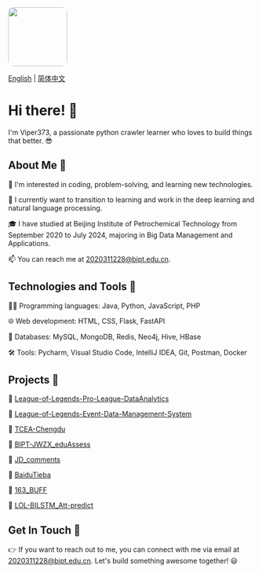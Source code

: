 <img src="https://viper3-1318672778.cos.ap-beijing.myqcloud.com/user/Deft%E5%8D%81%E5%B9%B4%E7%A3%A8%E4%B8%80%E5%89%91%E5%A4%BA%E5%86%A0.jpg" height="120" width="120" style="border-radius: 10px;">

[English](./README.md) | [简体中文](./README.zh.md)

# Hi there! 👋  

I'm Viper373, a passionate python crawler learner who loves to build things that better. 😎

## About Me 🎨
👀 I'm interested in coding, problem-solving, and learning new technologies.

🌱 I currently want to transition to learning and work in the deep learning and natural language processing.

🎓 I have studied at Beijing Institute of Petrochemical Technology from September 2020 to July 2024, majoring in Big Data Management and Applications.

📫 You can reach me at 2020311228@bipt.edu.cn.

## Technologies and Tools 🚁
👨‍💻 Programming languages: Java, Python, JavaScript, PHP

🌐 Web development: HTML, CSS, Flask, FastAPI

💾 Databases: MySQL, MongoDB, Redis, Neo4j, Hive, HBase

🛠️ Tools: Pycharm, Visual Studio Code, IntelliJ IDEA, Git, Postman, Docker

## Projects 🚥
🚀 [League-of-Legends-Pro-League-DataAnalytics](https://github.com/Viper373/League-of-Legends-Pro-League-DataAnalytics)

🚀 [League-of-Legends-Event-Data-Management-System](https://github.com/Viper373/League-of-Legends-Event-Data-Management-System)

🚀 [TCEA-Chengdu](https://github.com/Viper373/TCEA-Chengdu)

🚀 [BIPT-JWZX_eduAssess](https://github.com/Viper373/BIPT-JWZX_eduAssess)

🚀 [JD_comments](https://github.com/Viper373/JD_comments)

🚀 [BaiduTieba](https://github.com/Viper373/BaiduTieba)

🚀 [163_BUFF](https://github.com/Viper373/163_BUFF)

🚀 [LOL-BILSTM_Att-predict](https://github.com/Viper373/LOL-BILSTM_Att-predict)

## Get In Touch 🌈
👉 If you want to reach out to me, you can connect with me via email at 2020311228@bipt.edu.cn. Let's build something awesome together! 😃
